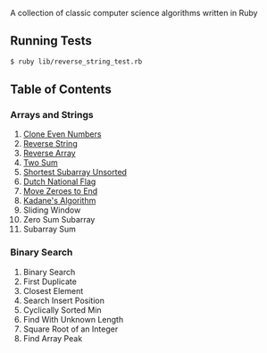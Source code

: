 A collection of classic computer science algorithms written in Ruby

## Running Tests

```bash
$ ruby lib/reverse_string_test.rb
```

## Table of Contents

### Arrays and Strings

1. [Clone Even Numbers](./lib/clone_even_numbers.rb)
2. [Reverse String](./lib/reverse_string.rb)
3. [Reverse Array](./lib/reverse_array.rb)
4. [Two Sum](./lib/two_sum.rb)
5. [Shortest Subarray Unsorted](./lib/shortest_subarray_unsorted.rb)
6. [Dutch National Flag](./lib/dutch_national_flag.rb)
7. [Move Zeroes to End](./lib/move_zeroes_to_end.rb)
8. [Kadane's Algorithm](./lib/kadanes_algorithm.rb)
9. Sliding Window
10. Zero Sum Subarray
11. Subarray Sum

### Binary Search

1. Binary Search
2. First Duplicate
3. Closest Element
4. Search Insert Position
5. Cyclically Sorted Min
6. Find With Unknown Length
7. Square Root of an Integer
8. Find Array Peak
